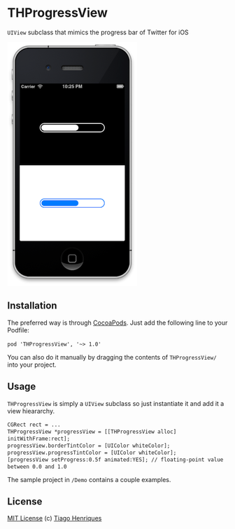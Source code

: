 # THProgressView

`UIView` subclass that mimics the progress bar of Twitter for iOS

![Screenshot](Screenshot.png)

## Installation

The preferred way is through [CocoaPods](http://cocoapods.org/?q=THProgressView). Just add the following line to your Podfile:

`pod 'THProgressView', '~> 1.0'`

You can also do it manually by dragging the contents of `THProgressView/` into your project.

## Usage

`THProgressView` is simply a `UIView` subclass so just instantiate it and add it a view hieararchy.

```objc
CGRect rect = ...
THProgressView *progressView = [[THProgressView alloc] initWithFrame:rect];
progressView.borderTintColor = [UIColor whiteColor];
progressView.progressTintColor = [UIColor whiteColor];
[progressView setProgress:0.5f animated:YES]; // floating-point value between 0.0 and 1.0
```

The sample project in `/Demo` contains a couple examples.

## License

[MIT License](http://en.wikipedia.org/wiki/MIT_License) (c) [Tiago Henriques](mailto:tiagomnh@gmail.com)

